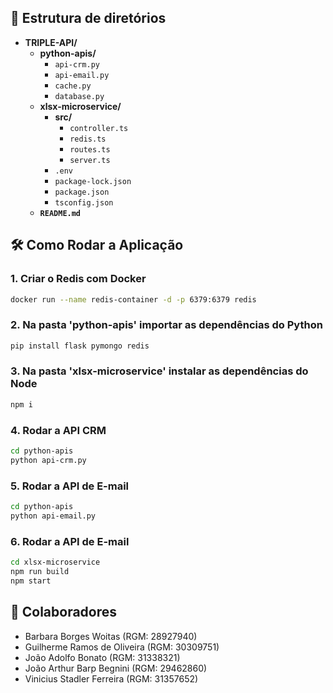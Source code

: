 ## 📂 Estrutura de diretórios

- **TRIPLE-API/**
  - **python-apis/**
    - `api-crm.py`
    - `api-email.py`
    - `cache.py`
    - `database.py`
  - **xlsx-microservice/**
    - **src/**
        - `controller.ts`
        - `redis.ts`
        - `routes.ts`
        - `server.ts`
    - `.env`
    - `package-lock.json`
    - `package.json`
    - `tsconfig.json`
  - **`README.md`**

## 🛠️ Como Rodar a Aplicação

### 1. Criar o Redis com Docker

```bash
docker run --name redis-container -d -p 6379:6379 redis
```

### 2. Na pasta 'python-apis' importar as dependências do Python

```bash
pip install flask pymongo redis
```

### 3. Na pasta 'xlsx-microservice' instalar as dependências do Node

```bash
npm i
```

### 4. Rodar a API CRM

```bash
cd python-apis
python api-crm.py
```

### 5. Rodar a API de E-mail

```bash
cd python-apis
python api-email.py
```

### 6. Rodar a API de E-mail

```bash
cd xlsx-microservice
npm run build
npm start
```

## 👤 Colaboradores

- Barbara Borges Woitas (RGM: 28927940)
- Guilherme Ramos de Oliveira (RGM: 30309751)
- João Adolfo Bonato (RGM: 31338321)
- João Arthur Barp Begnini (RGM: 29462860)
- Vinicius Stadler Ferreira (RGM: 31357652)
